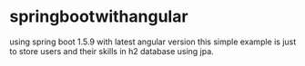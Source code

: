 # springbootwithangular

using spring boot 1.5.9 with latest angular version 
this simple example is just to store users and their skills in h2 database using jpa.
